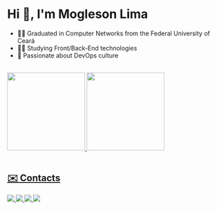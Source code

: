 <h1 align="left">Hi  👋, I'm Mogleson Lima</h1>

- 🧑‍🎓 Graduated in Computer Networks from the Federal University of Ceará
- :man_technologist: Studying Front/Back-End technologies
- 💭 Passionate about DevOps culture

<!-- ## 🛠 &nbsp;Tech Stack -->

<br>

<!--Analytics...-->
<div align="left">
<a href="https://github.com/moglesonlima">
  <img height="180em" src="https://github-readme-stats.vercel.app/api?username=moglesonlima&show_icons=true&theme=dark&include_all_commits=true&count_private=true"/>
  <img height="180em" src="https://github-readme-stats.vercel.app/api/top-langs/?username=moglesonlima&layout=compact&langs_count=7&theme=dark"/>
</div>
<!-- 
<div align="left">
  <a href="https://github.com/moglesonlima">
  <img height="150em" src="https://github-readme-stats.vercel.app/api?username=moglesonlima&show_icons=true&theme=dark&include_all_commits=true&count_private=false"/>
  
  <img height="150em" src="https://github-readme-stats.vercel.app/api/top-langs/?username=moglesonlima&layout=compact&langs_count=30&theme=dark"/>

</div>
-->

<!--Contatos...-->
<br>

## ✉️ Contacts
<div>
    <a href="mailto:moglesonlima@alu.ufc.br" target="_blank">
        <img src="https://img.shields.io/badge/Gmail-D14836?style=for-the-badge&logo=gmail&logoColor=white" target="_blank">
    </a>
    <a target="_blank" href="https://t.me/Mogleson_Lima">
        <img src="https://img.shields.io/badge/Telegram-2CA5E0?style=for-the-badge&logo=telegram&logoColor=white" target="_blank">
    </a>
    <a href="https://discord.gg/ppx7nHr5" target="_blank">
        <img src="https://img.shields.io/badge/Discord-7289DA?style=for-the-badge&logo=discord&logoColor=white" target="_blank">
    </a>
        <a href="https://www.linkedin.com/in/moglesonlima/" target="_blank">
        <img src="https://img.shields.io/badge/LinkedIn-0077B5?style=for-the-badge&logo=linkedin&logoColor=white" target="_blank">
    </a>
    <!--a href="" target="_blank">
        <img src="" target="_blank">
    </a-->   
</div>


<!--
**MoglesonLima/moglesonlima** is a ✨ _special_ ✨ repository because its `README.md` (this file) appears on your GitHub profile.

Here are some ideas to get you started:

- 🔭 I’m currently working on ...
- 🌱 I’m currently learning ...
- 👯 I’m looking to collaborate on ...
- 🤔 I’m looking for help with ...
- 💬 Ask me about ...
- 📫 How to reach me: ...
- 😄 Pronouns: ...
- ⚡ Fun fact: ...
-->
